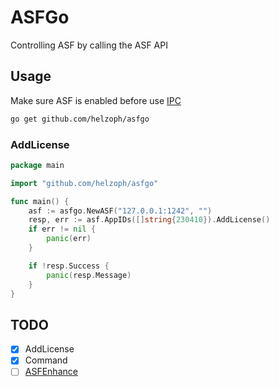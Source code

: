 # ASFGo

Controlling ASF by calling the ASF API

## Usage

Make sure ASF is enabled before use [IPC](https://github.com/JustArchiNET/ArchiSteamFarm/wiki/IPC)

```bash
go get github.com/helzoph/asfgo
```

### AddLicense

```go
package main

import "github.com/helzoph/asfgo"

func main() {
	asf := asfgo.NewASF("127.0.0.1:1242", "")
	resp, err := asf.AppIDs([]string{230410}).AddLicense()
	if err != nil {
		panic(err)
	}

	if !resp.Success {
		panic(resp.Message)
	}
}
```

## TODO

- [x] AddLicense
- [x] Command
- [ ] [ASFEnhance](https://github.com/chr233/ASFEnhance)